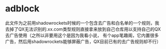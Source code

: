 # adblock
此文件为之前用shadowrockets时候的一个包含去广告和白名单的一个规则，我去掉了QX无法识别的.xx.com类型规则直接拿来放到自己仓库用以支持自己的QX去广告使用（之所以非要用这个是因为我看小说，
有个app笔趣阁，它内置很多广告，然后用shadowrockets能够屏蔽广告，QX目前已有的去广告规则却不行）

